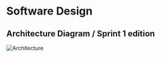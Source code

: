 # Software Design

## Architecture Diagram / Sprint 1 edition

![Architecture](https://raw.githubusercontent.com/UAlberta-CMPUT401/ar-biosphere/main/docs/images/Sprint1%20architecture.png)
